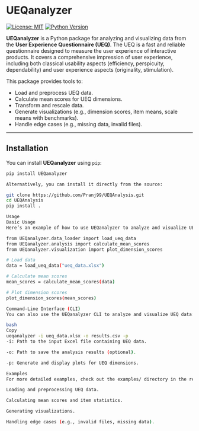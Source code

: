 # UEQanalyzer

[![License: MIT](https://img.shields.io/badge/License-MIT-yellow.svg)](https://opensource.org/licenses/MIT)
[![Python Version](https://img.shields.io/badge/python-3.6%2B-blue)](https://www.python.org/)

**UEQanalyzer** is a Python package for analyzing and visualizing data from the **User Experience Questionnaire (UEQ)**. The UEQ is a fast and reliable questionnaire designed to measure the user experience of interactive products. It covers a comprehensive impression of user experience, including both classical usability aspects (efficiency, perspicuity, dependability) and user experience aspects (originality, stimulation).

This package provides tools to:
- Load and preprocess UEQ data.
- Calculate mean scores for UEQ dimensions.
- Transform and rescale data.
- Generate visualizations (e.g., dimension scores, item means, scale means with benchmarks).
- Handle edge cases (e.g., missing data, invalid files).

---

## Installation

You can install **UEQanalyzer** using `pip`:

```bash
pip install UEQanalyzer

Alternatively, you can install it directly from the source:

git clone https://github.com/Pranj99/UEQAnalysis.git
cd UEQAnalysis
pip install .

Usage
Basic Usage
Here’s an example of how to use UEQanalyzer to analyze and visualize UEQ data:

from UEQanalyzer.data_loader import load_ueq_data
from UEQanalyzer.analysis import calculate_mean_scores
from UEQanalyzer.visualization import plot_dimension_scores

# Load data
data = load_ueq_data("ueq_data.xlsx")

# Calculate mean scores
mean_scores = calculate_mean_scores(data)

# Plot dimension scores
plot_dimension_scores(mean_scores)

Command-Line Interface (CLI)
You can also use the UEQanalyzer CLI to analyze and visualize UEQ data:

bash
Copy
ueqanalyzer -i ueq_data.xlsx -o results.csv -p
-i: Path to the input Excel file containing UEQ data.

-o: Path to save the analysis results (optional).

-p: Generate and display plots for UEQ dimensions.

Examples
For more detailed examples, check out the examples/ directory in the repository. The examples demonstrate:

Loading and preprocessing UEQ data.

Calculating mean scores and item statistics.

Generating visualizations.

Handling edge cases (e.g., invalid files, missing data).